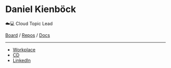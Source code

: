 # Daniel Kienböck
☁️💻 Cloud Topic Lead 

[Board](https://github.com/orgs/A1-Austria/teams/clex/projects) / [Repos](https://github.com/orgs/A1-Austria/teams/clex/repositories) / [Docs](https://github.com/A1-Austria/clex-docs)

---

- [Workplace](https://a1team.workplace.com/profile.php?id=100086442162442)
- [CD](https://cd.a1team.at/person/search?corporateAccount=uj3g7j9)
- [LinkedIn](https://www.linkedin.com/in/danielkienboeck/)
